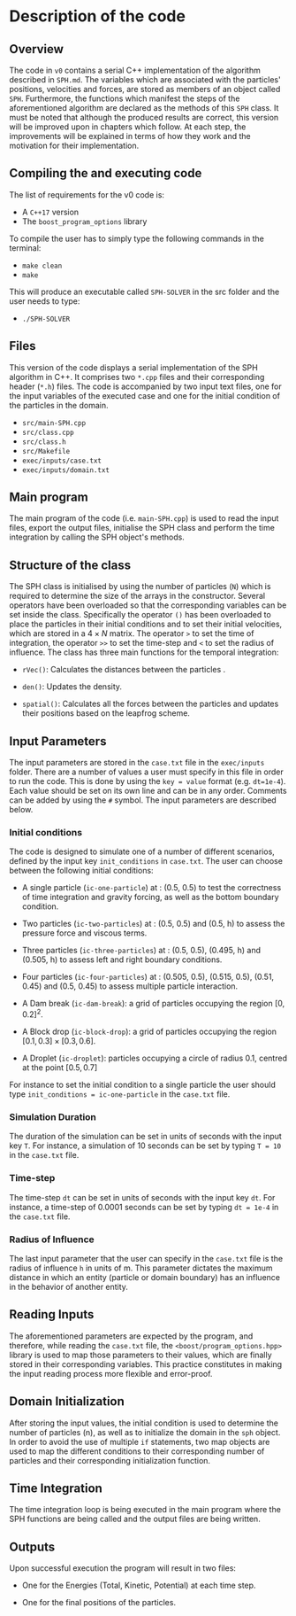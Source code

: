 # Description of the code

## Overview

The code in `v0` contains a serial C++ implementation of the algorithm described in `SPH.md`. The variables which are associated with the particles' positions, velocities and forces, are stored as members of an object called `SPH`. Furthermore, the functions which manifest the steps of the aforementioned algorithm are declared as the methods of this `SPH` class. It must be noted that although the produced results are correct, this version will be improved upon in chapters which follow. At each step, the improvements will be explained in terms of how they work and the motivation for their implementation.

## Compiling the and executing code

The list of requirements for the v0 code is:

- A `C++17` version 
- The `boost_program_options` library

To compile the user has to simply type the following commands in the terminal:

- `make clean`
- `make`

This will produce an executable called `SPH-SOLVER` in the src folder and the user needs to type:

- `./SPH-SOLVER`

## Files
This version of the code displays a serial implementation of the SPH algorithm in C++. It comprises two `*.cpp` files and their corresponding header (`*.h`) files. The code is accompanied by two input text files, one for the input variables of the executed case and one for the initial condition of the particles in the domain. 

- `src/main-SPH.cpp`
- `src/class.cpp`
- `src/class.h`
- `src/Makefile`
- `exec/inputs/case.txt`
- `exec/inputs/domain.txt`

## Main program

The main program of the code (i.e. `main-SPH.cpp`) is used to read the input files, export the output files, initialise the SPH class and perform the time integration by calling the SPH object's methods.

## Structure of the class

The SPH class is initialised by using the number of particles (`N`) which is required to determine the size of the arrays in the constructor. Several operators have been overloaded so that the corresponding variables can be set inside the class. Specifically the operator `()` has been overloaded to place the particles in their initial conditions and to set their initial velocities, which are stored in a $4\times N$ matrix. The operator `>` to set the time of integration, the operator `>>` to set the time-step and `<` to set the radius of influence. The class has three main functions for the temporal integration:

- `rVec()`: Calculates the distances between the particles .

- `den()`: Updates the density.

- `spatial()`: Calculates all the forces between the particles and updates their positions based on the leapfrog scheme. 

## Input Parameters

The input parameters are stored in the `case.txt` file in the `exec/inputs` folder. There are a number of values a user must specify in this file in order to run the code. This is done by using the `key = value` format (e.g. `dt=1e-4`). Each value should be set on its own line and can be in any order. Comments can be added by using the `#` symbol. The input parameters are described below.

### Initial conditions
The code is designed to simulate one of a number of different scenarios, defined by the input key `init_conditions` in `case.txt`. The user can choose between the following initial conditions:

- A single particle (`ic-one-particle`) at : (0.5, 0.5) to test the correctness of time integration and gravity forcing, as well as the bottom boundary condition.

- Two particles (`ic-two-particles`) at : (0.5, 0.5) and (0.5, h) to assess the pressure force and viscous terms. 

- Three particles (`ic-three-particles`) at : (0.5, 0.5), (0.495, h) and (0.505, h) to assess left and right boundary conditions. 

-  Four particles (`ic-four-particles`) at : (0.505, 0.5), (0.515, 0.5), (0.51, 0.45) and (0.5, 0.45) to assess multiple particle interaction.

-  A Dam break (`ic-dam-break`): a grid of particles occupying the region $[0,0.2]^2$.

-  A Block drop (`ic-block-drop`): a grid of particles occupying the region $[0.1,0.3]\times[0.3,0.6]$.

-  A Droplet (`ic-droplet`): particles occupying a circle of radius 0.1, centred at the point $[0.5,0.7]$

For instance to set the initial condition to a single particle the user should type `init_conditions = ic-one-particle` in the `case.txt` file.

### Simulation Duration
The duration of the simulation can be set in units of seconds with the input key `T`. For instance, a simulation of 10 seconds can be set by typing `T = 10` in the `case.txt` file.

### Time-step

The time-step `dt` can be set in units of seconds with the input key `dt`. For instance, a time-step of 0.0001 seconds can be set by typing `dt = 1e-4` in the `case.txt` file.

### Radius of Influence
The last input parameter that the user can specify in the `case.txt` file is the radius of influence `h` in units of m. This parameter dictates the maximum distance in which an entity (particle or domain boundary) has an influence in the behavior of another entity.

## Reading Inputs
The aforementioned parameters are expected by the program, and therefore, while reading the `case.txt` file, the `<boost/program_options.hpp>` library is used to map those parameters to their values, which are finally stored in their corresponding variables. This practice constitutes in making the input reading process more flexible and error-proof.

## Domain Initialization
After storing the input values, the initial condition is used to determine the number of particles (n), as well as to initialize the domain in the `sph` object. In order to avoid the use of multiple `if` statements, two map objects are used to map the different conditions to their corresponding number of particles and their corresponding initialization function.

## Time Integration

The time integration loop is being executed in the main program where the SPH functions are being called and the output files are being written. 

## Outputs

Upon successful execution the program will result in two files:

- One for the Energies (Total, Kinetic, Potential) at each time step.

- One for the final positions of the particles.



